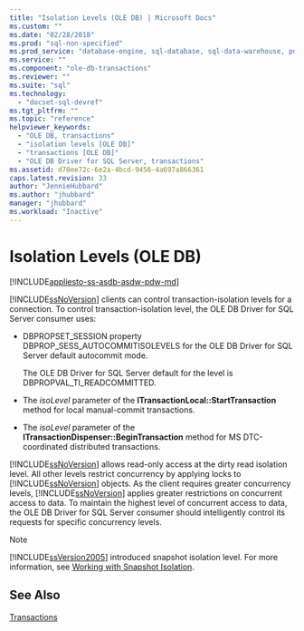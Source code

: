 ```yaml
---
title: "Isolation Levels (OLE DB) | Microsoft Docs"
ms.custom: ""
ms.date: "02/28/2018"
ms.prod: "sql-non-specified"
ms.prod_service: "database-engine, sql-database, sql-data-warehouse, pdw"
ms.service: ""
ms.component: "ole-db-transactions"
ms.reviewer: ""
ms.suite: "sql"
ms.technology: 
  - "docset-sql-devref"
ms.tgt_pltfrm: ""
ms.topic: "reference"
helpviewer_keywords: 
  - "OLE DB, transactions"
  - "isolation levels [OLE DB]"
  - "transactions [OLE DB]"
  - "OLE DB Driver for SQL Server, transactions"
ms.assetid: d70ee72c-6e2a-4bcd-9456-4a697a866361
caps.latest.revision: 33
author: "JennieHubbard"
ms.author: "jhubbard"
manager: "jhubbard"
ms.workload: "Inactive"
---
```

# Isolation Levels (OLE DB)
[!INCLUDE[appliesto-ss-asdb-asdw-pdw-md](../../../includes/appliesto-ss-asdb-asdw-pdw-md.md)]

  [!INCLUDE[ssNoVersion](../../../includes/ssnoversion-md.md)] clients can control transaction-isolation levels for a connection. To control transaction-isolation level, the OLE DB Driver for SQL Server consumer uses:  
  
-   DBPROPSET_SESSION property DBPROP_SESS_AUTOCOMMITISOLEVELS for the OLE DB Driver for SQL Server default autocommit mode.  
  
     The OLE DB Driver for SQL Server default for the level is DBPROPVAL_TI_READCOMMITTED.  
  
-   The *isoLevel* parameter of the **ITransactionLocal::StartTransaction** method for local manual-commit transactions.  
  
-   The *isoLevel* parameter of the **ITransactionDispenser::BeginTransaction** method for MS DTC-coordinated distributed transactions.  
  
 [!INCLUDE[ssNoVersion](../../../includes/ssnoversion-md.md)] allows read-only access at the dirty read isolation level. All other levels restrict concurrency by applying locks to [!INCLUDE[ssNoVersion](../../../includes/ssnoversion-md.md)] objects. As the client requires greater concurrency levels, [!INCLUDE[ssNoVersion](../../../includes/ssnoversion-md.md)] applies greater restrictions on concurrent access to data. To maintain the highest level of concurrent access to data, the OLE DB Driver for SQL Server consumer should intelligently control its requests for specific concurrency levels.  
  
> [!NOTE]  
>  [!INCLUDE[ssVersion2005](../../../includes/ssversion2005-md.md)] introduced snapshot isolation level. For more information, see [Working with Snapshot Isolation](../../oledb/features/working-with-snapshot-isolation.md).  
  
## See Also  
 [Transactions](../../oledb/ole-db-transactions/transactions.md)  
  
  
